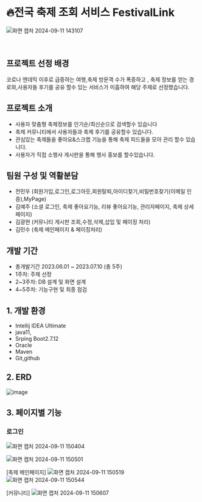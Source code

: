 # 🔥전국 축제 조회 서비스 FestivalLink 
![화면 캡처 2024-09-11 143107](https://github.com/user-attachments/assets/020c4175-3b5c-4249-a0eb-9364c1a523f9)


<br>


## 프로젝트 선정 배경
코로나 엔데믹 이후로 급증하는 여행,축제 방문객 수가 폭증하고 , 축제 정보를 얻는 경로와,사용자들 후기를 공유 할수 있는 서비스가 미흡하여 해당 주제로 선정했습니다.

## 프로젝트 소개
- 사용자 맞춤형 축제정보를 인기순/최신순으로 검색할수 있습니다
- 축제 커뮤니티에서 사용자들과 축제 후기를 공유할수 있습니다.
- 관심있는 축제들을 좋아요&스크랩 기능을 통해 축제 피드들을 모아 관리 할수 있습니다.
- 사용자가 직접 소행사 게시판을 통해 행사 홍보를 할수있습니다.

## 팀원 구성 및 역활분담
- 전민우  (회원가입,로그인,로그아웃,회원탈퇴,아이디찾기,비밀번호찾기(이메일 인증),MyPage)
- 김예주  (소셜 로그인, 축제 좋아요기능, 리뷰 좋아요기능, 관리자페이지, 축제 상세페이지)
- 김광현  (커뮤니티 게시판 조회,수정,삭제,삽입 및 페이징 처리) 
- 김민수  (축제 메인페이지 & 페이징처리)


## 개발 기간 
- 총개발기간 2023.06.01 ~ 2023.07.10 (총 5주)
- 1주차: 주제 선정
- 2~3주차: DB 설계 및 화면 설계
- 4~5주차: 기능구현 및 최종 점검


## 1. 개발 환경
- Intellij IDEA Ultimate
- java11,
- Srping Boot2.7.12
- Oracle
- Maven
- Git,github


## 2. ERD
![image](https://github.com/user-attachments/assets/92e108e1-9cd2-4e67-8300-cad070f6233b)



## 3. 페이지별 기능


### 로그인

![화면 캡처 2024-09-11 150404](https://github.com/user-attachments/assets/5c75fc7c-042b-4d78-bf55-b5fc55bf6e4b)

![화면 캡처 2024-09-11 150501](https://github.com/user-attachments/assets/a7b6c619-86df-41db-8cc1-6833d8f83851)




[축제 메인페이지]
![화면 캡처 2024-09-11 150519](https://github.com/user-attachments/assets/f04ba32d-37db-47b7-8782-7f976032ced2)
![화면 캡처 2024-09-11 150544](https://github.com/user-attachments/assets/529266f8-da08-48b8-bb93-09198f5e1cff)

[커뮤니티]
![화면 캡처 2024-09-11 150607](https://github.com/user-attachments/assets/463ec094-e4e9-48ff-a6c1-58e41ce57d02)


